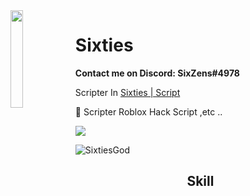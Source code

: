 <img align='left' src='https://cdn.discordapp.com/attachments/876841802324402186/886360386947923978/JoMJKAG8.png' width='20%'>

# Sixties
**Contact me on Discord: SixZens#4978**

Scripter In [Sixties | Script](https://discord.gg/fJSEG3uaBq)

📁 Scripter Roblox Hack Script ,etc ..

![](https://komarev.com/ghpvc/?username=SixtiesGod&color=00e5ff)

<p align="left">
   <img align="center" src="https://github-readme-stats.vercel.app/api?username=SixtiesGod&show_icons=true&bg_color=00,de0021,de0021&title_color=fff&text_color=fff" alt="SixtiesGod" />
</p>

<h2 align="center">Skill</h2>
